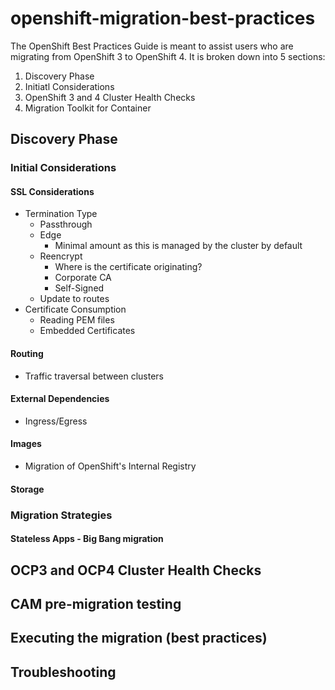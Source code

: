 # openshift-migration-best-practices

The OpenShift Best Practices Guide is meant to assist users who are migrating from OpenShift 3 to OpenShift 4. It is broken down into 5 sections:

 1. Discovery Phase
 2. Initiatl Considerations
 3. OpenShift 3 and 4 Cluster Health Checks
 4. Migration Toolkit for Container

## Discovery Phase

### Initial Considerations

#### SSL Considerations

- Termination Type
  - Passthrough
  - Edge
    - Minimal amount as this is managed by the cluster by default
  - Reencrypt
    - Where is the certificate originating?
     - Corporate CA
     - Self-Signed
  - Update to routes
- Certificate Consumption
  - Reading PEM files
  - Embedded Certificates

#### Routing
  - Traffic traversal between clusters

#### External Dependencies
  - Ingress/Egress

#### Images
  - Migration of OpenShift's Internal Registry

#### Storage

### Migration Strategies

#### Stateless Apps - Big Bang migration




## OCP3 and OCP4 Cluster Health Checks


## CAM pre-migration testing


## Executing the migration (best practices)


## Troubleshooting
